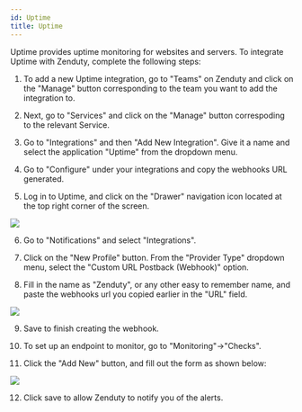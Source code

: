 ```yaml
---
id: Uptime
title: Uptime
---
```

Uptime provides uptime monitoring for websites and servers. To integrate Uptime with Zenduty, complete the following steps:

1. To add a new Uptime integration, go to "Teams" on Zenduty and click on the "Manage" button corresponding to the team you want to add the integration to.

2. Next, go to "Services" and click on the "Manage" button correspoding to the relevant Service.

3. Go to "Integrations" and then "Add New Integration". Give it a name and select the application "Uptime" from the dropdown menu.

4. Go to "Configure" under your integrations and copy the webhooks URL generated. 

5. Log in to Uptime, and click on the "Drawer" navigation icon located at the top right corner of the screen.

![](/docs/img/Integrations/Uptime/1.png)

6. Go to "Notifications" and select "Integrations".

7. Click on the "New Profile" button. From the "Provider Type" dropdown menu, select the "Custom URL Postback (Webhook)" option. 

8. Fill in the name as "Zenduty", or any other easy to remember name, and paste the webhooks url you copied earlier in the "URL" field. 

![](/docs/img/Integrations/Uptime/2.png)

9. Save to finish creating the webhook.

10. To set up an endpoint to monitor, go to "Monitoring"->"Checks". 

11. Click the "Add New" button, and fill out the form as shown below:

![](/docs/img/Integrations/Uptime/3.png)

12. Click save to allow Zenduty to notify you of the alerts.

